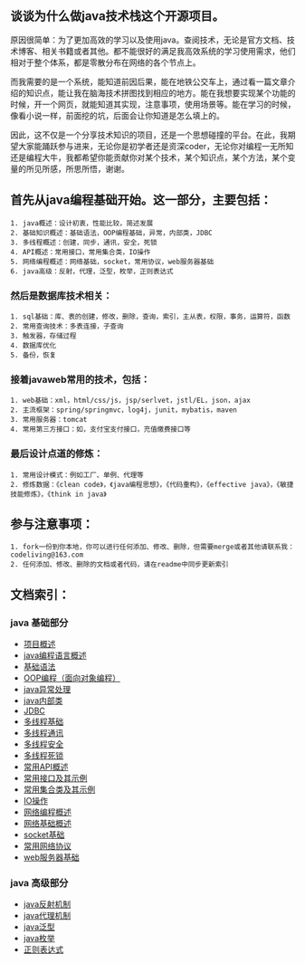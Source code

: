 ## 谈谈为什么做java技术栈这个开源项目。
原因很简单：为了更加高效的学习以及使用java。查阅技术，无论是官方文档、技术博客、相关书籍或者其他。都不能很好的满足我高效系统的学习使用需求，他们相对于整个体系，都是零散分布在网络的各个节点上。

而我需要的是一个系统，能知道前因后果，能在地铁公交车上，通过看一篇文章介绍的知识点，能让我在脑海技术拼图找到相应的地方。能在我想要实现某个功能的时候，开一个网页，就能知道其实现，注意事项，使用场景等。能在学习的时候，像看小说一样，前面挖的坑，后面会让你知道是怎么填上的。

因此，这不仅是一个分享技术知识的项目，还是一个思想碰撞的平台。在此，我期望大家能踊跃参与进来，无论你是初学者还是资深coder，无论你对编程一无所知还是编程大牛，我都希望你能贡献你对某个技术，某个知识点，某个方法，某个变量的所见所感，所思所悟，谢谢。

## 首先从java编程基础开始。这一部分，主要包括：
	1. java概述：设计初衷，性能比较，简述发展
	2. 基础知识概述：基础语法，OOP编程基础，异常，内部类，JDBC
	3. 多线程概述：创建，同步，通讯，安全，死锁
	4. API概述：常用接口，常用集合类，IO操作
	5. 网络编程概述：网络基础，socket，常用协议，web服务器基础
	6. java高级：反射，代理，泛型，枚举，正则表达式
### 然后是数据库技术相关：
	1. sql基础：库、表的创建，修改，删除，查询，索引，主从表，权限，事务，运算符，函数
	2. 常用查询技术：多表连接，子查询
	3. 触发器，存储过程
	4. 数据库优化
	5. 备份，恢复
### 接着javaweb常用的技术，包括：
	1. web基础：xml，html/css/js，jsp/serlvet，jstl/EL，json，ajax
	2. 主流框架：spring/springmvc，log4j，junit，mybatis，maven
	3. 常用服务器：tomcat
	4. 常用第三方接口：如，支付宝支付接口，充值缴费接口等
### 最后设计点道的修炼：
	1. 常用设计模式：例如工厂、单例、代理等
	2. 修炼数据：《clean code》，《java编程思想》，《代码重构》，《effective java》，《敏捷技能修炼》，《think in java》
## 参与注意事项：
	1. fork一份到你本地，你可以进行任何添加、修改、删除，但需要merge或者其他请联系我：codeliving@163.com
	2. 任何添加、修改、删除的文档或者代码，请在readme中同步更新索引

## 文档索引：
### java 基础部分

- [项目概述](http://zbmblog.com/2017/02/20/javatech-1/)
- [java编程语言概述]()
- [基础语法]()
- [OOP编程（面向对象编程）]()
- [java异常处理]()
- [java内部类]()
- [JDBC]()
- [多线程基础]()
- [多线程通讯]()
- [多线程安全]()
- [多线程死锁]()
- [常用API概述]()
- [常用接口及其示例]()
- [常用集合类及其示例]()
- [IO操作]()
- [网络编程概述]()
- [网络基础概述]()
- [socket基础]()
- [常用网络协议]()
- [web服务器基础]()

### java 高级部分

- [java反射机制]()
- [java代理机制]()
- [java泛型]()
- [java枚举]()
- [正则表达式]()
